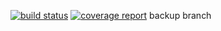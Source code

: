 [![build status](http://valgrind.informatik.uni-kl.de/sbondorf/DiscoDNC-2.2.6NumFactory/badges/CurveFactory/build.svg)](http://valgrind.informatik.uni-kl.de/sbondorf/DiscoDNC-2.2.6NumFactory/commits/CurveFactory)
[![coverage report](http://valgrind.informatik.uni-kl.de/sbondorf/DiscoDNC-2.2.6NumFactory/badges/CurveFactory/coverage.svg)](http://valgrind.informatik.uni-kl.de/sbondorf/DiscoDNC-2.2.6NumFactory/commits/CurveFactory)
backup branch
